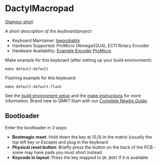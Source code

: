 # DactylMacropad

[Glamour shot](https://i.imgur.com/ONvbIbm.jpg))

*A short description of the keyboard/project*

* Keyboard Maintainer: [bwprobably](https://github.com/bwprobably)
* Hardware Supported: ProMicro (Atmega32U4), EC11 Rotary Encoder
* Hardware Availability: [Example Encoder](https://www.amazon.com/dp/B07D3DF8TK/ref=sspa_dk_detail_3?psc=1&pd_rd_i=B07D3DF8TK&pd_rd_w=UTDPr&content-id=amzn1.sym.88097cb9-5064-44ef-891b-abfacbc1c44b&pf_rd_p=88097cb9-5064-44ef-891b-abfacbc1c44b&pf_rd_r=E2VGNYFE6MSTPS43HPW8&pd_rd_wg=OqrIj&pd_rd_r=4574f140-495a-4c55-aee1-1873bb55c1dd&s=industrial&sp_csd=d2lkZ2V0TmFtZT1zcF9kZXRhaWw)
[ProMicro](https://www.amazon.com/HiLetgo-Atmega32U4-Bootloadered-Development-Microcontroller/dp/B01MTU9GOB/ref=sr_1_4?crid=2YWTO4R56JPDN&keywords=pro+micro&qid=1666109727&qu=eyJxc2MiOiI0LjMwIiwicXNhIjoiNC4wNyIsInFzcCI6IjMuOTgifQ%3D%3D&sprefix=pro+micro%2Caps%2C173&sr=8-4)

Make example for this keyboard (after setting up your build environment):

    make default:default

Flashing example for this keyboard:

    make default:default:flash

See the [build environment setup](https://docs.qmk.fm/#/getting_started_build_tools) and the [make instructions](https://docs.qmk.fm/#/getting_started_make_guide) for more information. Brand new to QMK? Start with our [Complete Newbs Guide](https://docs.qmk.fm/#/newbs).

## Bootloader

Enter the bootloader in 3 ways:

* **Bootmagic reset**: Hold down the key at (0,0) in the matrix (usually the top left key or Escape) and plug in the keyboard
* **Physical reset button**: Briefly press the button on the back of the PCB - some may have pads you must short instead
* **Keycode in layout**: Press the key mapped to `QK_BOOT` if it is available
